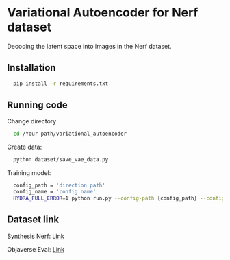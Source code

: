 
# Variational Autoencoder for Nerf dataset

Decoding the latent space into images in the Nerf dataset.

## Installation
```bash
  pip install -r requirements.txt
```


## Running code
Change directory
```bash
  cd /Your path/variational_autoencoder
```
Create data:
```bash
  python dataset/save_vae_data.py
```
Training model:
```bash
  config_path = 'direction path'
  config_name = 'config name'
  HYDRA_FULL_ERROR=1 python run.py --config-path {config_path} --config-name {config_name}
``` 

## Dataset link

Synthesis Nerf: [Link](https://drive.google.com/drive/folders/128yBriW1IG_3NJ5Rp7APSTZsJqdJdfc1)

Objaverse Eval: [Link](https://drive.google.com/drive/folders/1iQ7TlcqCbbKDBnEt4QBxaV2k1N1vQZzm?usp=drive_link)

